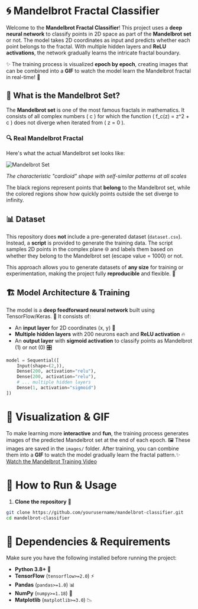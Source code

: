 # 🌀 Mandelbrot Fractal Classifier

Welcome to the **Mandelbrot Fractal Classifier**! This project uses a **deep neural network** to classify points in 2D space as part of the **Mandelbrot set** or not. The model takes 2D coordinates as input and predicts whether each point belongs to the fractal. With multiple hidden layers and **ReLU activations**, the network gradually learns the intricate fractal boundary.  

✨ The training process is visualized **epoch by epoch**, creating images that can be combined into a **GIF** to watch the model learn the Mandelbrot fractal in real-time! 🌟

## 🎯 What is the Mandelbrot Set?

The **Mandelbrot set** is one of the most famous fractals in mathematics. It consists of all complex numbers \( c \) for which the function \( f_c(z) = z^2 + c \) does not diverge when iterated from \( z = 0 \). 

### 🔍 Real Mandelbrot Fractal
Here's what the actual Mandelbrot set looks like:

![Mandelbrot Set](https://upload.wikimedia.org/wikipedia/commons/thumb/2/21/Mandel_zoom_00_mandelbrot_set.jpg/600px-Mandel_zoom_00_mandelbrot_set.jpg)

*The characteristic "cardioid" shape with self-similar patterns at all scales*

The black regions represent points that **belong** to the Mandelbrot set, while the colored regions show how quickly points outside the set diverge to infinity.

## 📊 Dataset

This repository does **not** include a pre-generated dataset (`dataset.csv`). Instead, a **script** is provided to generate the training data. The script samples 2D points in the complex plane 🌐 and labels them based on whether they belong to the Mandelbrot set (escape value = 1000) or not.  

This approach allows you to generate datasets of **any size** for training or experimentation, making the project fully **reproducible** and flexible. 🔄

## 🏗️ Model Architecture & Training

The model is a **deep feedforward neural network** built using TensorFlow/Keras. 🧠 It consists of:

- An **input layer** for 2D coordinates (x, y) 🎯
- **Multiple hidden layers** with 200 neurons each and **ReLU activation** 🔥
- An **output layer** with **sigmoid activation** to classify points as Mandelbrot (1) or not (0) 🎛️

```python
model = Sequential([
    Input(shape=(2,)),
    Dense(200, activation="relu"),
    Dense(200, activation="relu"),
    # ... multiple hidden layers
    Dense(1, activation="sigmoid")
])
```
# 🎥 Visualization & GIF

To make learning more **interactive** and **fun**, the training process generates images of the predicted Mandelbrot set at the end of each epoch. 🖼️ These images are saved in the `images/` folder. After training, you can combine them into a **GIF** to watch the model gradually learn the fractal pattern.✨  
[Watch the Mandelbrot Training Video](Videos/mandelbrot_video.gif)

# 🚀 How to Run & Usage

1. **Clone the repository** 📂

```bash
git clone https://github.com/yourusername/mandelbrot-classifier.git
cd mandelbrot-classifier
```
# 🧩 Dependencies & Requirements

Make sure you have the following installed before running the project:

- **Python 3.8+** 🐍  
- **TensorFlow** (`tensorflow>=2.0`) ⚡  
- **Pandas** (`pandas>=1.0`) 📊  
- **NumPy** (`numpy>=1.18`) 🔢  
- **Matplotlib** (`matplotlib>=3.0`) 📉  


